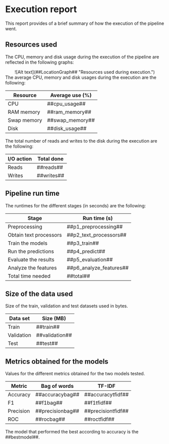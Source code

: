 # Execution report

This report provides of a brief summary of how the execution of the pipeline went.

## Resources used

The CPU, memory and disk usage during the execution of the pipeline are reflected in the following graphs:

<center>
![Alt text](##LocationGraph## "Resources used during execution.")
</center>
The average CPU, memory and disk usages during the execution are the following:

<center>

| Resource    | Average use (%)        |
|-------------|------------------------|
| CPU         | ##cpu_usage##   |
| RAM memory  | ##ram_memory## |
| Swap memory | ##swap_memory##           |
| Disk        | ##disk_usage##         |

</center>

The total number of reads and writes to the disk during the execution are the following:

<center>

| I/O action | Total done |
|------------|------------|
| Reads      | ##reads##  |
| Writes     | ##writes## |

</center>

## Pipeline run time

The runtimes for the different stages (in seconds) are the following:
<center>

| Stage                  | Run time (s)            |
|------------------------|-------------------------|
| Preprocessing          | ##p1_preprocessing##    |
| Obtain text processors | ##p2_text_processors##  |
| Train the models       | ##p3_train##            |
| Run the predictions    | ##p4_predict##          |
| Evaluate the results   | ##p5_evaluation##       |
| Analyze the features   | ##p6_analyze_features## |
| Total time needed      | ##total##               |

</center>

<div style="page-break-after: always;"></div>

## Size of the data used

Size of the train, validation and test datasets used in bytes.

<center>

| Data set  | Size (MB)         | 
|-----------|-------------------|
| Train     | ##train##         | 
| Validation| ##validation##    |
| Test      | ##test##          |

</center>


## Metrics obtained for the models

Values for the different metrics obtained for the two models tested.


<center>


| Metric    | Bag of words     | TF-IDF             |
|-----------|------------------|--------------------|
| Accuracy  | ##accuracybag##  | ##accuracytfidf##  |
| F1        | ##f1bag##        | ##f1tfidf##        |
| Precision | ##precisionbag## | ##precisiontfidf## |
| ROC       | ##rocbag##       | ##roctfidf##       |

</center>

The model that performed the best according to accuracy is the ##bestmodel##.